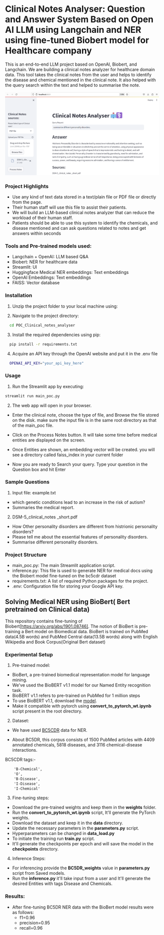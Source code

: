 
# Clinical Notes Analyser: Question and Answer System Based on Open AI LLM using Langchain and NER using fine-tuned Biobert model for Healthcare company  

This is an end-to-end LLM project based on OpenAI, Biobert, and Langchain. We are building a clinical notes analyzer for healthcare domain data. This tool takes the clinical notes from the user and helps to identify the disease and chemical mentioned in the clinical note. It also helped with the query search within the text and helped to summarise the note.

![](E2E_tool.png)

### Project Highlights

- Use any kind of text data stored in a text/plain file or PDF file or directly from the page.
- Their human staff will use this file to assist their patients.
- We will build an LLM-based clinical notes analyzer that can reduce the workload of their human staff.
- Patients should be able to use this system to identify the chemicals, and disease mentioned and can ask questions related to notes and get answers within seconds

### Tools and Pre-trained models used:
  - Langchain + OpenAI: LLM based Q&A
  - Biobert: NER for healthcare data
  - Streamlit: UI
  - Huggingface Medical NER embeddings: Text embeddings
  - OpenAI Embeddings: Text embeddings
  - FAISS: Vector database

### Installation

1. Unzip the project folder to your local machine using:

2. Navigate to the project directory:

```bash
  cd POC_Clinical_notes_analyser
```
3. Install the required dependencies using pip:

```bash
  pip install -r requirements.txt
```
4. Acquire an API key through the OpenAI website and put it in the .env file

```bash
  OPENAI_API_KEY="your_api_key_here"
```
### Usage

1. Run the Streamlit app by executing:
```bash
streamlit run main_poc.py

```

2. The web app will open in your browser.

- Enter the clinical note, choose the type of file, and Browse the file stored on the disk. make sure the input file is in the same root directory as that of the main_poc file.

- Click on the Process Notes button. It will take some time before medical entities are displayed on the screen.

- Once Entities are shown, an embedding vector will be created. you will see a directory called faiss_index in your current folder

- Now you are ready to Search your query. Type your question in the Question box and hit Enter

### Sample Questions
  1. Input file: example.txt
  - which genetic conditions lead to an increase in the risk of autism?
  - Summaries the medical report.
  2. DSM-5_clinical_notes _short.pdf
  - How Other personality disorders are different from histrionic personality disorders?
  - Please tell me about the essential features of personality disorders.
  - Summarise different personality disorders.

### Project Structure

- main_poc.py: The main Streamlit application script.
- inference.py: This file is used to generate NER for medical docs using the Biobert model fine-tuned on the bc5cdr dataset
- requirements.txt: A list of required Python packages for the project.
- .env: Configuration file for storing your Google API key.

## Solving Medical NER using BioBert( Bert pretrained on Clinical data)

This repository contains fine-tuning of Biobert[https://arxiv.org/abs/1901.08746]. The notion of BioBert is pre-training a Bert model on Biomedical data. BioBert is trained on PubMed data(4.5B words) and PubMed Central data(13.5B words) along with English Wikipedia and Book Corpus(Original Bert dataset)

### Experimental Setup

1. Pre-trained model:
- BioBert, a pre-trained biomedical representation model for language mining.
- We've used the BioBERT v1.1 model for our Named Entity recognition task.
- BioBERT v1.1 refers to pre-trained on PubMed for 1 million steps
- To use BioBERT v1.1, download the [model](https://github.com/naver/biobert-pretrained/releases/tag/v1.1-pubmed).
- Make it compatible with pytorch using **convert_to_pytorch_wt.ipynb** script present in the root directory.


2. Dataset:

- We have used [BC5CDR](https://github.com/cambridgeltl/MTL-Bioinformatics-2016/tree/master/data/BC5CDR-IOB) data for NER.

- About BC5DR, this corpus consists of 1500 PubMed articles with 4409 annotated chemicals, 5818 diseases, and 3116 chemical-disease interactions. 

BC5CDR tags:- 
```
    'B-Chemical', 
    'O', 
    'B-Disease', 
    'I-Disease', 
    'I-Chemical'
```

3. Fine-tuning steps:
- Download the pre-trained weights and keep them in the **weights** folder.
- Run the **convert_to_pytorch_wt.ipynb** script, It'll generate the PyTorch weights.
- Download the dataset and keep it in the **data** directory.
- Update the necessary parameters in the **parameters.py** script.
- Hyperparameters can be changed in **data_load.py**
- To initiate the training run **train.py** script.
- It'll generate the checkpoints per epoch and will save the model in the **checkpoints** directory.
4. Inference Steps:
- For inferencing provide the **BC5DR_weights** value in **parameters.py** script from Saved models.
- Run the **inference.py** it'll take input from a user and It'll generate the desired Entities with tags Disease and Chemicals.
 

 ### Results:
 - After fine-tuning BC5DR NER data with the BioBert model results were as follows:
    - f1=0.96
    - precision=0.95
    - recall=0.96
